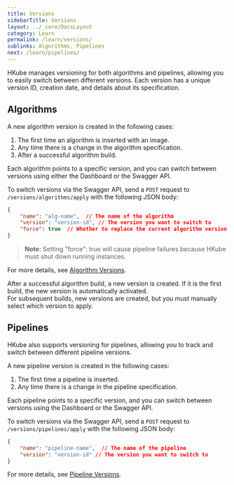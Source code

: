 ```yaml
---
title: Versions
sidebarTitle: Versions
layout: ../_core/DocsLayout
category: Learn
permalink: /learn/versions/
sublinks: Algorithms, Pipelines
next: /learn/pipelines/
---
```


HKube manages versioning for both algorithms and pipelines, allowing you to easily switch between different versions.
Each version has a unique version ID, creation date, and details about its specification.

## Algorithms
A new algorithm version is created in the following cases:  
1) The first time an algorithm is inserted with an image.  
2) Any time there is a change in the algorithm specification.  
3) After a successful algorithm build.

Each algorithm points to a specific version, and you can switch between versions using either the Dashboard or the Swagger API.

To switch versions via the Swagger API, send a `POST` request to `/versions/algorithms/apply` with the following JSON body:
```json
{
    "name": "alg-name",  // The name of the algorithm
    "version": "version-id", // The version you want to switch to
    "force": true  // Whether to replace the current algorithm version for running instances
}
```
> **Note:** Setting "force": true will cause pipeline failures because HKube must shut down running instances.

For more details, see [Algorithm Versions](/spec/#tag/Algorithm-Versions).

After a successful algorithm build, a new version is created. If it is the first build, the new version is automatically activated.  
For subsequent builds, new versions are created, but you must manually select which version to apply.

## Pipelines
HKube also supports versioning for pipelines, allowing you to track and switch between different pipeline versions.

A new pipeline version is created in the following cases:  
1) The first time a pipeline is inserted.  
2) Any time there is a change in the pipeline specification.

Each pipeline points to a specific version, and you can switch between versions using the Dashboard or the Swagger API.

To switch versions via the Swagger API, send a `POST` request to `/versions/pipelines/apply` with the following JSON body:
```json
{
    "name": "pipeline-name",  // The name of the pipeline
    "version": "version-id" // The version you want to switch to
}

```
For more details, see [Pipeline Versions](/spec/#tag/Pipeline-Versions).

